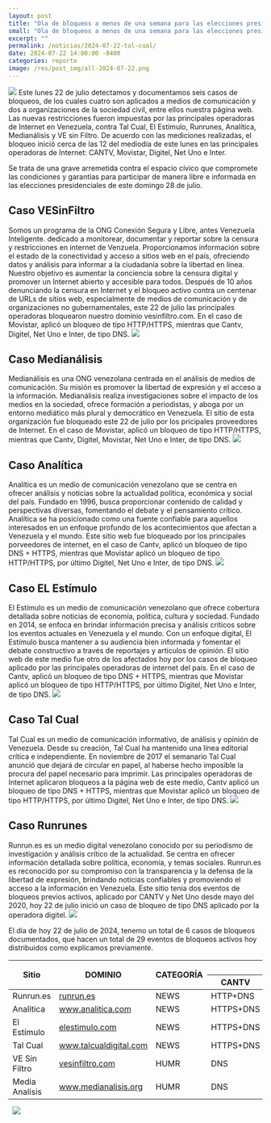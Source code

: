 ```yaml
---
layout: post
title: "Ola de bloqueos a menos de una semana para las elecciones presidenciales"
small: "Ola de bloqueos a menos de una semana para las elecciones presidenciales"
excerpt: ""
permalink: /noticias/2024-07-22-tal-cual/
date: 2024-07-22 14:00:00 -0400
categories: reporte
image: /res/post_img/all-2024-07-22.png
---
```

![](/res/post_img/all-2024-07-22.png)
Este lunes 22 de julio detectamos y documentamos seis casos de bloqueos, de los cuales cuatro son aplicados a medios de comunicación y dos a organizaciones de la sociedad civil, entre ellos nuestra página web. Las nuevas restricciones fueron impuestas por las principales operadoras de Internet en Venezuela, contra Tal Cual, El Estímulo, Runrunes, Analítica, Medianálisis y VE sin Filtro. De acuerdo con las mediciones realizadas, el bloqueo inició cerca de las 12 del mediodía de este lunes en las principales operadoras de Internet: CANTV, Movistar, Digitel, Net Uno e Inter.

Se trata de una grave arremetida contra el espacio cívico que compromete las condiciones y garantías para participar de manera libre e informada en las elecciones presidenciales de este domingo 28 de julio.

## Caso VESinFiltro

Somos un programa de la ONG Conexión Segura y Libre, antes Venezuela Inteligente. dedicado a monitorear, documentar y reportar sobre la censura y restricciones en internet de Venzuela. Proporcionamos información sobre el estado de la conectividad y acceso a sitios web en el país, ofreciendo datos y análisis para informar a la ciudadanía sobre la libertad en línea. Nuestro objetivo es aumentar la conciencia sobre la censura digital y promover un Internet abierto y accesible para todos.
Después de 10 años denunciando la censura en Internet y el bloqueo activo contra un centenar de URLs de sitios web, especialmente de medios de comunicación y de organizaciones no gubernamentales, este 22 de julio las principales operadoras bloquearon nuestro dominio vesinfiltro.com. En el caso de Movistar, aplicó un bloqueo de tipo HTTP/HTTPS, mientras que Cantv, Digitel, Net Uno e Inter, de tipo DNS.
![](/res/post_img/vsf-2024-07-22.png)

## Caso Medianálisis

Medianálisis es una ONG venezolana centrada en el análisis de medios de comunicación. Su misión es promover la libertad de expresión y el acceso a la información. Medianálisis realiza investigaciones sobre el impacto de los medios en la sociedad, ofrece formación a periodistas, y aboga por un entorno mediático más plural y democrático en Venezuela. El sitio de esta organización fue bloqueado este 22 de julio por los pricipales proveedores de Internet. En el caso de Movistar, aplicó un bloqueo de tipo HTTP/HTTPS, mientras que Cantv, Digitel, Movistar, Net Uno e Inter, de tipo DNS.
![](/res/post_img/MedA-2024-07-22.png)

## Caso Analítica

Analítica es un medio de comunicación venezolano que se centra en ofrecer análisis y noticias sobre la actualidad política, económica y social del país. Fundado en 1996, busca proporcionar contenido de calidad y perspectivas diversas, fomentando el debate y el pensamiento crítico. Analítica se ha posicionado como una fuente confiable para aquellos interesados en un enfoque profundo de los acontecimientos que afectan a Venezuela y el mundo. Este sitio web fue bloqueado por los principales porveedores de internet, en el caso de Cantv, aplicó un bloqueo de tipo DNS + HTTPS, mientras que Movistar aplicó un bloqueo de tipo HTTP/HTTPS, por último Digitel, Net Uno e Inter, de tipo DNS.
![](/res/post_img/ana-2024-07-22.png)

## Caso EL Estímulo

El Estímulo es un medio de comunicación venezolano que ofrece cobertura detallada sobre noticias de economía, política, cultura y sociedad. Fundado en 2014, se enfoca en brindar información precisa y análisis críticos sobre los eventos actuales en Venezuela y el mundo. Con un enfoque digital, El Estímulo busca mantener a su audiencia bien informada y fomentar el debate constructivo a través de reportajes y artículos de opinión. El sitio web de este medio fue otro de los afectados hoy por los casos de bloqueo aplicado por las principales operadoras de internet del país. En el caso de Cantv, aplicó un bloqueo de tipo DNS + HTTPS, mientras que Movistar aplicó un bloqueo de tipo HTTP/HTTPS, por último Digitel, Net Uno e Inter, de tipo DNS.
![](/res/post_img/Est-2024-07-22.png)

## Caso Tal Cual

Tal Cual es un medio de comunicación informativo, de análisis y opinión de Venezuela. Desde su creación, Tal Cual ha mantenido una línea editorial crítica e independiente. En noviembre de 2017 el semanario Tal Cual anunció que dejará de circular en papel, al haberse hecho imposible la procura del papel necesario para imprimir. Las principales operadoras de Internet aplicaron bloqueos a la página web de este medio, Cantv aplicó un bloqueo de tipo DNS + HTTPS, mientras que Movistar aplicó un bloqueo de tipo HTTP/HTTPS, por último Digitel, Net Uno e Inter, de tipo DNS.
![](/res/post_img/2024-07-22.png)

## Caso Runrunes

Runrun.es es un medio digital venezolano conocido por su periodismo de investigación y análisis crítico de la actualidad. Se centra en ofrecer información detallada sobre política, economía, y temas sociales. Runrun.es es reconocido por su compromiso con la transparencia y la defensa de la libertad de expresión, brindando noticias confiables y promoviendo el acceso a la información en Venezuela.
Este sitio tenia dos eventos de bloqueos previos activos, aplicado por CANTV y Net Uno desde mayo del 2020, hoy 22 de julio inició un caso de bloqueo de tipo DNS aplicado por la operadora digitel.
![](/res/post_img/run-2024-07-22.png)

El día de hoy 22 de julio de 2024, tenemo un total de 6 casos de bloqueos documentados, que hacen un total de 29 eventos de bloqueos activos hoy distribuidos como explicamos previamente.

<div class="table-responsive">
<table class="blocklist">
    <thead>
        <tr>
        <th rowspan="2"><strong>Sitio</strong></th>
        <th rowspan="2"><strong>DOMINIO</strong></th>
        <th rowspan="2"><strong>CATEGORÍA</strong></th>
        <th colspan="7"><strong>Mecanismo de Bloqueo por ISP</strong></th>
        </tr>
        <tr>
        <th><strong>CANTV</strong></th>
        <th><strong>Movistar</strong></th>
        <th><strong>Digitel</strong></th>
        <th><strong>Inter</strong></th>
        <th><strong>Netuno</strong></th>
        <th><strong>Supercable</strong></th>
        <th><strong>EVENTOS</strong></th>
        </tr>
    </thead>
    <tbody>
    <tr>
        <td>Runrun.es</td>
        <td><a href="https://runrun.es">runrun.es</a></td>
        <td>NEWS</td>
        <td>HTTP+DNS</td>
        <td>No</td>
        <td>DNS</td>
        <td>No</td>
        <td>DNS</td>
        <td>No</td>
        <td>1</td>
    </tr>
    <tr>
        <td>Analitica</td>
        <td><a href="https://www.analitica.com">www.analitica.com</a></td>
        <td>NEWS</td>
        <td>HTTPS+DNS</td>
        <td>HTTPS/HTTP</td>
        <td>DNS</td>
        <td>DNS</td>
        <td>DNS</td>
        <td>No</td>
        <td>6</td>
    </tr>
    <tr>
        <td>El Estímulo</td>
        <td><a href="https://elestimulo.com">elestimulo.com</a></td>
        <td>NEWS</td>
        <td>HTTPS+DNS</td>
        <td>HTTPS/HTTP</td>
        <td>DNS</td>
        <td>DNS</td>
        <td>DNS</td>
        <td>No</td>
        <td>6</td>
    </tr>
    <tr>
        <td>Tal Cual</td>
        <td><a href="https://www.talcualdigital.com">www.talcualdigital.com</a></td>
        <td>NEWS</td>
        <td>HTTPS+DNS</td>
        <td>HTTPS/HTTP</td>
        <td>DNS</td>
        <td>DNS</td>
        <td>DNS</td>
        <td>No</td>
        <td>6</td>
    </tr>
    <tr>
        <td>VE Sin Filtro</td>
        <td><a href="https://vesinfiltro.com">vesinfiltro.com</a></td>
        <td>HUMR</td>
        <td>DNS</td>
        <td>HTTPS/HTTP</td>
        <td>DNS</td>
        <td>DNS</td>
        <td>DNS</td>
        <td>No</td>
        <td>5</td>
    </tr>
    <tr>
        <td>Media Analisis</td>
        <td><a href="https://www.medianalisis.org">www.medianalisis.org</a></td>
        <td>HUMR</td>
        <td>DNS</td>
        <td>HTTPS/HTTP</td>
        <td>DNS</td>
        <td>DNS</td>
        <td>DNS</td>
        <td>No</td>
        <td>5</td>
    </tr>
    </tbody>
    <tfoot>
      <tr>
        <td><img src="/res/VeSinFiltro-long.svg" /></td>
        <td></td>
        <td></td>
        <td></td>
        <td></td>
        <td></td>
        <td></td>
        <td></td>
        <td></td>
        <td class="social">@VEsinFiltro<br> vesinfiltro.com</td>
        </tr>
</tfoot>
</table>
</div>

